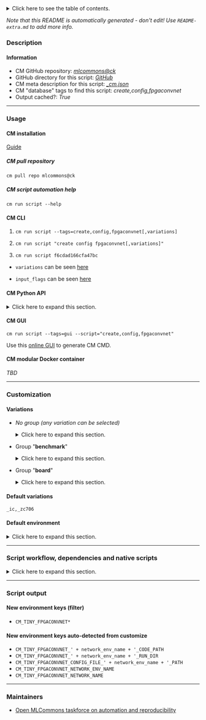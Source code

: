 <details>
<summary>Click here to see the table of contents.</summary>

* [Description](#description)
* [Information](#information)
* [Usage](#usage)
  * [ CM installation](#cm-installation)
  * [ CM script automation help](#cm-script-automation-help)
  * [ CM CLI](#cm-cli)
  * [ CM Python API](#cm-python-api)
  * [ CM GUI](#cm-gui)
  * [ CM modular Docker container](#cm-modular-docker-container)
* [Customization](#customization)
  * [ Variations](#variations)
  * [ Default environment](#default-environment)
* [Script workflow, dependencies and native scripts](#script-workflow-dependencies-and-native-scripts)
* [Script output](#script-output)
* [New environment keys (filter)](#new-environment-keys-(filter))
* [New environment keys auto-detected from customize](#new-environment-keys-auto-detected-from-customize)
* [Maintainers](#maintainers)

</details>

*Note that this README is automatically generated - don't edit! Use `README-extra.md` to add more info.*

### Description

#### Information

* CM GitHub repository: *[mlcommons@ck](https://github.com/mlcommons/ck/tree/master/cm-mlops)*
* GitHub directory for this script: *[GitHub](https://github.com/mlcommons/ck/tree/master/cm-mlops/script/create-fpgaconvnet-config-tinyml)*
* CM meta description for this script: *[_cm.json](_cm.json)*
* CM "database" tags to find this script: *create,config,fpgaconvnet*
* Output cached?: *True*
___
### Usage

#### CM installation

[Guide](https://github.com/mlcommons/ck/blob/master/docs/installation.md)

##### CM pull repository

```cm pull repo mlcommons@ck```

##### CM script automation help

```cm run script --help```

#### CM CLI

1. `cm run script --tags=create,config,fpgaconvnet[,variations] `

2. `cm run script "create config fpgaconvnet[,variations]" `

3. `cm run script f6cdad166cfa47bc `

* `variations` can be seen [here](#variations)

* `input_flags` can be seen [here](#script-flags-mapped-to-environment)

#### CM Python API

<details>
<summary>Click here to expand this section.</summary>

```python

import cmind

r = cmind.access({'action':'run'
                  'automation':'script',
                  'tags':'create,config,fpgaconvnet'
                  'out':'con',
                  ...
                  (other input keys for this script)
                  ...
                 })

if r['return']>0:
    print (r['error'])

```

</details>


#### CM GUI

```cm run script --tags=gui --script="create,config,fpgaconvnet"```

Use this [online GUI](https://cKnowledge.org/cm-gui/?tags=create,config,fpgaconvnet) to generate CM CMD.

#### CM modular Docker container

*TBD*

___
### Customization


#### Variations

  * *No group (any variation can be selected)*
    <details>
    <summary>Click here to expand this section.</summary>

    * `_zc706,ic`
      - Environment variables:
        - *CM_TINY_NETWORK_NAME*: `zc706-resnet`
      - Workflow:

    </details>


  * Group "**benchmark**"
    <details>
    <summary>Click here to expand this section.</summary>

    * **`_ic`** (default)
      - Workflow:

    </details>


  * Group "**board**"
    <details>
    <summary>Click here to expand this section.</summary>

    * **`_zc706`** (default)
      - Environment variables:
        - *CM_TINY_BOARD*: `zc706`
      - Workflow:

    </details>


#### Default variations

`_ic,_zc706`
#### Default environment

<details>
<summary>Click here to expand this section.</summary>

These keys can be updated via `--env.KEY=VALUE` or `env` dictionary in `@input.json` or using script flags.


</details>

___
### Script workflow, dependencies and native scripts

<details>
<summary>Click here to expand this section.</summary>

  1. ***Read "deps" on other CM scripts from [meta](https://github.com/mlcommons/ck/tree/master/cm-mlops/script/create-fpgaconvnet-config-tinyml/_cm.json)***
     * get,python3
       - CM script: [get-python3](https://github.com/mlcommons/ck/tree/master/cm-mlops/script/get-python3)
     * get,ml-model,tiny
       * CM names: `--adr.['ml-model']...`
       - CM script: [get-ml-model-tiny-resnet](https://github.com/mlcommons/ck/tree/master/cm-mlops/script/get-ml-model-tiny-resnet)
     * get,git,repo,_repo.https://github.com/mlcommons/submissions_tiny_v1.1
       - CM script: [get-git-repo](https://github.com/mlcommons/ck/tree/master/cm-mlops/script/get-git-repo)
  1. ***Run "preprocess" function from [customize.py](https://github.com/mlcommons/ck/tree/master/cm-mlops/script/create-fpgaconvnet-config-tinyml/customize.py)***
  1. Read "prehook_deps" on other CM scripts from [meta](https://github.com/mlcommons/ck/tree/master/cm-mlops/script/create-fpgaconvnet-config-tinyml/_cm.json)
  1. ***Run native script if exists***
     * [run.sh](https://github.com/mlcommons/ck/tree/master/cm-mlops/script/create-fpgaconvnet-config-tinyml/run.sh)
  1. Read "posthook_deps" on other CM scripts from [meta](https://github.com/mlcommons/ck/tree/master/cm-mlops/script/create-fpgaconvnet-config-tinyml/_cm.json)
  1. ***Run "postrocess" function from [customize.py](https://github.com/mlcommons/ck/tree/master/cm-mlops/script/create-fpgaconvnet-config-tinyml/customize.py)***
  1. Read "post_deps" on other CM scripts from [meta](https://github.com/mlcommons/ck/tree/master/cm-mlops/script/create-fpgaconvnet-config-tinyml/_cm.json)
</details>

___
### Script output
#### New environment keys (filter)

* `CM_TINY_FPGACONVNET*`
#### New environment keys auto-detected from customize

* `CM_TINY_FPGACONVNET_' + network_env_name + '_CODE_PATH`
* `CM_TINY_FPGACONVNET_' + network_env_name + '_RUN_DIR`
* `CM_TINY_FPGACONVNET_CONFIG_FILE_' + network_env_name + '_PATH`
* `CM_TINY_FPGACONVNET_NETWORK_ENV_NAME`
* `CM_TINY_FPGACONVNET_NETWORK_NAME`
___
### Maintainers

* [Open MLCommons taskforce on automation and reproducibility](https://github.com/mlcommons/ck/blob/master/docs/taskforce.md)